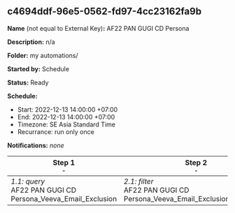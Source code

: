 ## c4694ddf-96e5-0562-fd97-4cc23162fa9b

**Name** (not equal to External Key)**:** AF22 PAN GUGI CD Persona

**Description:** n/a

**Folder:** my automations/

**Started by:** Schedule

**Status:** Ready

**Schedule:**

* Start: 2022-12-13 14:00:00 +07:00
* End: 2022-12-13 14:00:00 +07:00
* Timezone: SE Asia Standard Time
* Recurrance: run only once

**Notifications:** _none_


| Step 1<br>_<small>-</small>_ | Step 2<br>_<small>-</small>_ | Step 3<br>_<small>-</small>_ |
| --- | --- | --- |
| _1.1: query_<br>AF22 PAN GUGI CD Persona_Veeva_Email_Exclusion | _2.1: filter_<br>AF22 PAN GUGI CD Persona_Veeva_Email_Exclusion_Date_Filter | _3.1: query_<br>AF22 PAN GUGI CD Persona_Veeva_Email_Exclusion_Final |
